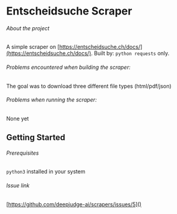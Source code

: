 # Entscheidsuche Scraper

###### About the project

A simple scraper on [https://entscheidsuche.ch/docs/](https://entscheidsuche.ch/docs/). Built by: `python requests` only.

###### Problems encountered when building the scraper:

The goal was to download three different file types (html/pdf/json)

###### Problems when running the scraper:

None yet

## Getting Started

###### Prerequisites

`python3` installed in your system

###### Issue link

[https://github.com/deepjudge-ai/scrapers/issues/5]()
